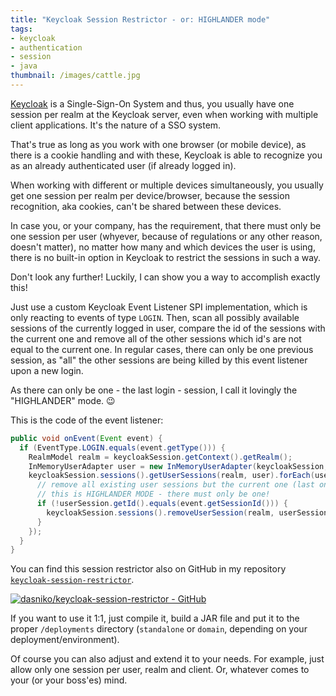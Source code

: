 ```yaml
---
title: "Keycloak Session Restrictor - or: HIGHLANDER mode"
tags:
- keycloak
- authentication
- session
- java
thumbnail: /images/cattle.jpg
---
```


[Keycloak](https://keycloak.org) is a Single-Sign-On System and thus, you usually have one session per realm at the Keycloak server, even when working with multiple client applications.
It's the nature of a SSO system.

That's true as long as you work with one browser (or mobile device), as there is a cookie handling and with these, Keycloak is able to recognize you as an already authenticated user (if already logged in).

When working with different or multiple devices simultaneously, you usually get one session per realm per device/browser, because the session recognition, aka cookies, can't be shared between these devices.

In case you, or your company, has the requirement, that there must only be one session per user (whyever, because of regulations or any other reason, doesn't matter), no matter how many and which devices the user is using, there is no built-in option in Keycloak to restrict the sessions in such a way.

Don't look any further!
Luckily, I can show you a way to accomplish exactly this!

Just use a custom Keycloak Event Listener SPI implementation, which is only reacting to events of type `LOGIN`.
Then, scan all possibly available sessions of the currently logged in user, compare the id of the sessions with the current one and remove all of the other sessions which id's are not equal to the current one.
In regular cases, there can only be one previous session, as "all" the other sessions are being killed by this event listener upon a new login.

As there can only be one - the last login - session, I call it lovingly the "HIGHLANDER" mode. 😉

This is the code of the event listener:

```java
public void onEvent(Event event) {
  if (EventType.LOGIN.equals(event.getType())) {
    RealmModel realm = keycloakSession.getContext().getRealm();
    InMemoryUserAdapter user = new InMemoryUserAdapter(keycloakSession, realm, event.getUserId());
    keycloakSession.sessions().getUserSessions(realm, user).forEach(userSession -> {
      // remove all existing user sessions but the current one (last one wins)
      // this is HIGHLANDER MODE - there must only be one!
      if (!userSession.getId().equals(event.getSessionId())) {
        keycloakSession.sessions().removeUserSession(realm, userSession);
      }
    });
  }
}
```

You can find this session restrictor also on GitHub in my repository [`keycloak-session-restrictor`](https://github.com/dasniko/keycloak-session-restrictor).

[![dasniko/keycloak-session-restrictor - GitHub](https://gh-card.dev/repos/dasniko/keycloak-session-restrictor.svg)](https://github.com/dasniko/keycloak-session-restrictor)


If you want to use it 1:1, just compile it, build a JAR file and put it to the proper `/deployments` directory (`standalone` or `domain`, depending on your deployment/environment).

Of course you can also adjust and extend it to your needs.
For example, just allow only one session per user, realm and client.
Or, whatever comes to your (or your boss'es) mind.
